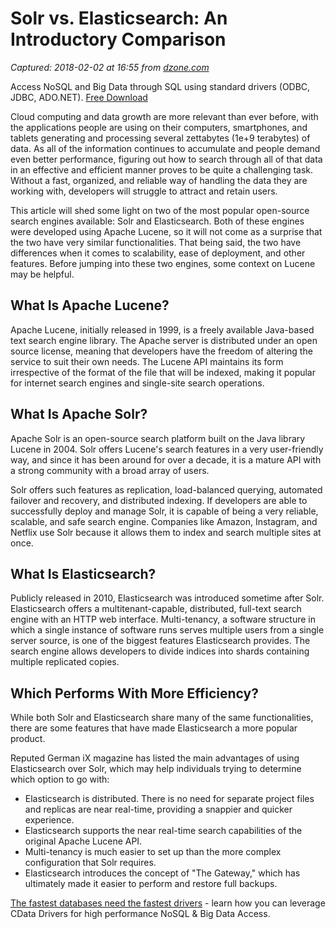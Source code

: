# Solr vs. Elasticsearch: An Introductory Comparison

_Captured: 2018-02-02 at 16:55 from [dzone.com](https://dzone.com/articles/solr-vs-elasticsearch-an-introductory-comparison?edition=359104&utm_source=Zone%20Newsletter&utm_medium=email&utm_campaign=big%20data%202018-02-01)_

Access NoSQL and Big Data through SQL using standard drivers (ODBC, JDBC, ADO.NET). [Free Download ](https://dzone.com/go?i=250345&u=https%3A%2F%2Fwww.cdata.com%2Ftech%2Fbigdata%2F%3Futm_source%3Ddzone%26utm_medium%3Dbump3%2520)

Cloud computing and data growth are more relevant than ever before, with the applications people are using on their computers, smartphones, and tablets generating and processing several zettabytes (1e+9 terabytes) of data. As all of the information continues to accumulate and people demand even better performance, figuring out how to search through all of that data in an effective and efficient manner proves to be quite a challenging task. Without a fast, organized, and reliable way of handling the data they are working with, developers will struggle to attract and retain users.

This article will shed some light on two of the most popular open-source search engines available: Solr and Elasticsearch. Both of these engines were developed using Apache Lucene, so it will not come as a surprise that the two have very similar functionalities. That being said, the two have differences when it comes to scalability, ease of deployment, and other features. Before jumping into these two engines, some context on Lucene may be helpful.

## **What Is Apache Lucene?**

Apache Lucene, initially released in 1999, is a freely available Java-based text search engine library. The Apache server is distributed under an open source license, meaning that developers have the freedom of altering the service to suit their own needs. The Lucene API maintains its form irrespective of the format of the file that will be indexed, making it popular for internet search engines and single-site search operations.

## **What Is Apache Solr?**

Apache Solr is an open-source search platform built on the Java library Lucene in 2004. Solr offers Lucene's search features in a very user-friendly way, and since it has been around for over a decade, it is a mature API with a strong community with a broad array of users.

Solr offers such features as replication, load-balanced querying, automated failover and recovery, and distributed indexing. If developers are able to successfully deploy and manage Solr, it is capable of being a very reliable, scalable, and safe search engine. Companies like Amazon, Instagram, and Netflix use Solr because it allows them to index and search multiple sites at once.

## **What Is Elasticsearch?**

Publicly released in 2010, Elasticsearch was introduced sometime after Solr. Elasticsearch offers a multitenant-capable, distributed, full-text search engine with an HTTP web interface. Multi-tenancy, a software structure in which a single instance of software runs serves multiple users from a single server source, is one of the biggest features Elasticsearch provides. The search engine allows developers to divide indices into shards containing multiple replicated copies.

## **Which Performs With More Efficiency?**

While both Solr and Elasticsearch share many of the same functionalities, there are some features that have made Elasticsearch a more popular product.

Reputed German iX magazine has listed the main advantages of using Elasticsearch over Solr, which may help individuals trying to determine which option to go with:

  * Elasticsearch is distributed. There is no need for separate project files and replicas are near real-time, providing a snappier and quicker experience.
  * Elasticsearch supports the near real-time search capabilities of the original Apache Lucene API.
  * Multi-tenancy is much easier to set up than the more complex configuration that Solr requires.
  * Elasticsearch introduces the concept of "The Gateway," which has ultimately made it easier to perform and restore full backups.

[The fastest databases need the fastest drivers](https://dzone.com/go?i=250346&u=https%3A%2F%2Fwww.cdata.com%2Fblog%2Fnews%2F20170601-bigquery-driver-comparison%3Futm_source%3Ddzone%26utm_medium%3Dbump4) \- learn how you can leverage CData Drivers for high performance NoSQL & Big Data Access.
